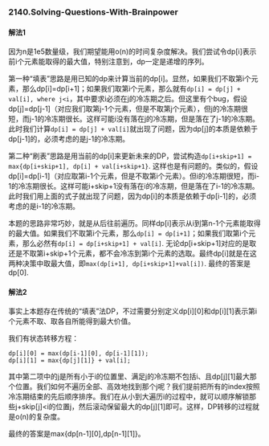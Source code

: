 ### 2140.Solving-Questions-With-Brainpower

#### 解法1

因为n是1e5数量级，我们期望能用o(n)的时间复杂度解决。我们尝试令dp[i]表示前i个元素能取得的最大值，特别注意到，dp一定是递增的序列。

第一种“填表”思路是用已知的dp来计算当前的dp[i]。显然，如果我们不取第i个元素，那么dp[i]=dp[i+1]；如果我们取第i个元素，那么就有```dp[i] = dp[j] + val[i], where j<i```，其中要求i必须在j的冷冻期之后。但这里有个bug，假设dp[j]=dp[j-1]（对应我们取第j-1个元素，但是不取第j个元素），但j的冷冻期很短，而j-1的冷冻期很长。这样可能i没有落在j的冷冻期，但是落在了j-1的冷冻期。此时我们计算```dp[i] = dp[j] + val[i]```就出现了问题，因为dp[j]的本质是依赖于dp[j-1]的，必须考虑的是j-1的冷冻期。

第二种“刷表”思路是用当前的dp[i]来更新未来的DP，尝试构造```dp[i+skip+1] = max{dp[i+skip+1], dp[i] + val[i+skip+1}```. 这样也是有问题的。类似的，假设dp[i]=dp[i-1]（对应取第i-1个元素，但是不取第i个元素）。但i的冷冻期很短，而i-1的冷冻期很长。这样可能i+skip+1没有落在i的冷冻期，但是落在了i-1的冷冻期。此时我们用上面的式子就出现了问题，因为dp[i]的本质是依赖于dp[i-1]的，必须考虑的是i-1的冷冻期。

本题的思路非常巧妙，就是从后往前遍历。同样dp[i]表示从i到第n-1个元素能取得的最大值。如果我们不取第i个元素，那么```dp[i] = dp[i+1]```；如果我们取第i个元素，那么必然有```dp[i] = dp[i+skip+1] + val[i]```. 无论dp[i+skip+1]对应的是取还是不取第i+skip+1个元素，都不会冷冻到第i个元素的选取。最终dp[i]就是在这两种决策中取最大值，即```max(dp[i+1], dp[i+skip+1]+val[i])```. 最终的答案是dp[0].


#### 解法2
事实上本题存在传统的“填表”法DP，不过需要分别定义dp[i][0]和dp[i][1]表示第i个元素不取、取各自所能得到最大价值。

我们有状态转移方程：
```
dp[i][0] = max(dp[i-1][0], dp[i-1][1]);
dp[i][1] = max{dp[j][1]} + val[i]; 
```
其中第二项中的j是所有小于i的位置里、满足j的冷冻期不包括i、且dp[j][1]最大那个位置。我们如何不遍历全部、高效地找到那个j呢？我们提前把所有的index按照冷冻期结束的先后顺序排序。我们在从小到大遍历i的过程中，就可以顺序解锁那些j+skip[j]<i的位置j，然后滚动保留最大的dp[j][1]即可。这样，DP转移的过程就是o(n)的复杂度。

最终的答案是max{dp[n-1][0],dp[n-1][1]}。

